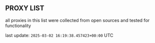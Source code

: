 ## PROXY LIST

all proxies in this list were collected from open sources and tested for functionality

last update: `2025-03-02 16:19:38.457423+00:00` UTC
